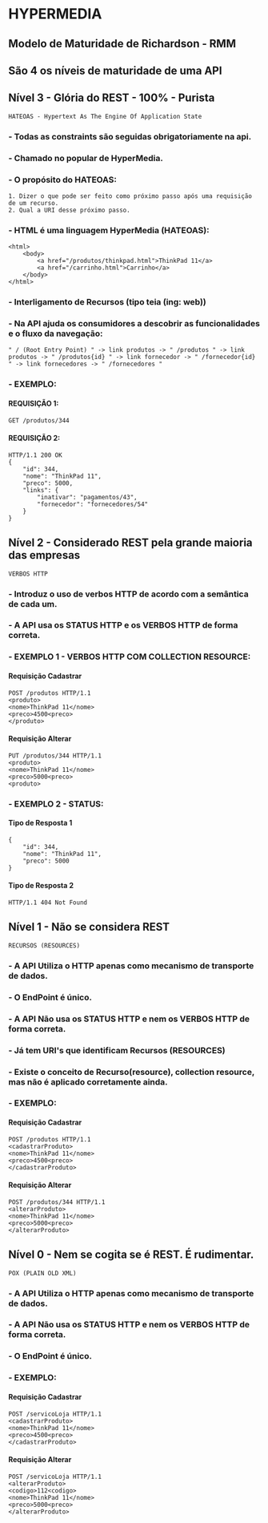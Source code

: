 # HYPERMEDIA
## Modelo de Maturidade de Richardson - RMM
## São 4 os níveis de maturidade de uma API
## Nível 3 - Glória do REST - 100% - Purista
````
HATEOAS - Hypertext As The Engine Of Application State
````
### - Todas as constraints são seguidas obrigatoriamente na api.
### - Chamado no popular de HyperMedia.
### - O propósito do HATEOAS:
````
1. Dizer o que pode ser feito como próximo passo após uma requisição de um recurso.
2. Qual a URI desse próximo passo.
````
### - HTML é uma linguagem HyperMedia (HATEOAS):
````
<html>
    <body>
        <a href="/produtos/thinkpad.html">ThinkPad 11</a> 
        <a href="/carrinho.html">Carrinho</a>
    </body>
</html>
````
### - Interligamento de Recursos (tipo teia (ing: web))
### - Na API ajuda os consumidores a descobrir as funcionalidades e o fluxo da navegação:
````
" / (Root Entry Point) " -> link produtos -> " /produtos " -> link produtos -> " /produtos{id} " -> link fornecedor -> " /fornecedor{id} " -> link fornecedores -> " /fornecedores "
````

### - EXEMPLO: 
#### REQUISIÇÃO 1:
````
GET /produtos/344
````
#### REQUISIÇÃO 2:
````
HTTP/1.1 200 OK
{
    "id": 344,
    "nome": "ThinkPad 11",
    "preco": 5000,
    "links": {
        "inativar": "pagamentos/43",
        "fornecedor": "fornecedores/54"
    }
}
````

## Nível 2 - Considerado REST pela grande maioria das empresas
````
VERBOS HTTP
````
### - Introduz o uso de verbos HTTP de acordo com a semântica de cada um.
### - A API usa os STATUS HTTP e os VERBOS HTTP de forma correta.

### - EXEMPLO 1 - VERBOS HTTP COM COLLECTION RESOURCE:
#### Requisição Cadastrar
````
POST /produtos HTTP/1.1
<produto>
<nome>ThinkPad 11</nome>
<preco>4500<preco>
</produto>
````

#### Requisição Alterar
````
PUT /produtos/344 HTTP/1.1
<produto>
<nome>ThinkPad 11</nome>
<preco>5000<preco>
<produto>
````

### - EXEMPLO 2 - STATUS:
#### Tipo de Resposta 1
````
{
    "id": 344,
    "nome": "ThinkPad 11",
    "preco": 5000
}
````

#### Tipo de Resposta 2
````
HTTP/1.1 404 Not Found
````

## Nível 1 - Não se considera REST
````
RECURSOS (RESOURCES)
````
### - A API Utiliza o HTTP apenas como mecanismo de transporte de dados.
### - O EndPoint é único.
### - A API Não usa os STATUS HTTP e nem os VERBOS HTTP de forma correta.
### - Já tem URI's que identificam Recursos (RESOURCES)
### - Existe o conceito de Recurso(resource), collection resource, mas não é aplicado corretamente ainda.

### - EXEMPLO:
#### Requisição Cadastrar
````
POST /produtos HTTP/1.1
<cadastrarProduto>
<nome>ThinkPad 11</nome>
<preco>4500<preco>
</cadastrarProduto>
````

#### Requisição Alterar
````
POST /produtos/344 HTTP/1.1
<alterarProduto>
<nome>ThinkPad 11</nome>
<preco>5000<preco>
</alterarProduto>
````

## Nível 0 - Nem se cogita se é REST. É rudimentar.
````
POX (PLAIN OLD XML)
````
### - A API Utiliza o HTTP apenas como mecanismo de transporte de dados.
### - A API Não usa os STATUS HTTP e nem os VERBOS HTTP de forma correta.
### - O EndPoint é único.

### - EXEMPLO:
#### Requisição Cadastrar
````
POST /servicoLoja HTTP/1.1
<cadastrarProduto>
<nome>ThinkPad 11</nome>
<preco>4500<preco>
</cadastrarProduto>
````

#### Requisição Alterar
````
POST /servicoLoja HTTP/1.1
<alterarProduto>
<codigo>112<codigo>
<nome>ThinkPad 11</nome>
<preco>5000<preco>
</alterarProduto>
````
